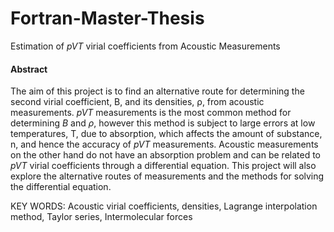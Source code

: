 # Fortran-Master-Thesis
Estimation of *pVT* virial coefficients from Acoustic Measurements

#### Abstract

The aim of this project is to find an alternative route for determining the second virial coefficient, B, and its densities, ρ, from acoustic measurements. *pVT* measurements is the most common method for determining *B* and *ρ*, however this method is subject to large errors at low temperatures, T, due to absorption, which affects the amount of substance, n, and hence the accuracy of *pVT* measurements. Acoustic measurements on the other hand do not have an absorption problem and can be related to *pVT* virial coefficients through a differential equation. This project will also explore the alternative routes of measurements and the methods for solving the differential equation.

KEY WORDS: Acoustic virial coefficients, densities, Lagrange interpolation method, Taylor series, Intermolecular forces
